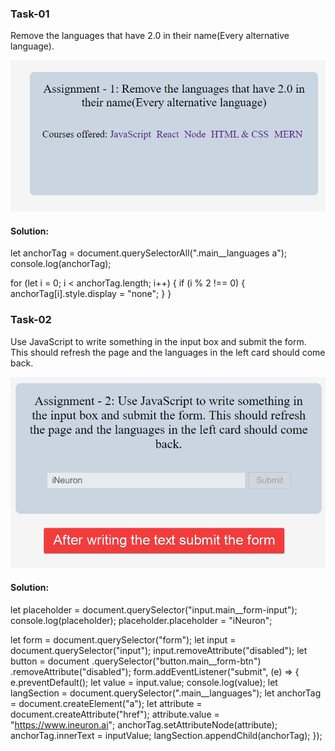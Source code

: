 ### Task-01

Remove the languages that have 2.0 in their name(Every alternative language).

![Alt text](DOM%20P7/ass7.1-after.png)

#### Solution: 

let anchorTag = document.querySelectorAll(".main__languages a");
console.log(anchorTag);

for (let i = 0; i < anchorTag.length; i++) {
  if (i % 2 !== 0) {
    anchorTag[i].style.display = "none";
  }
}

### Task-02

Use JavaScript to write something in the input box and submit the form. This should refresh the page and the languages in the left card should come back.

![Alt text](DOM%20P7/ass7.2-after.png)

#### Solution:

let placeholder = document.querySelector("input.main__form-input");
console.log(placeholder);
placeholder.placeholder = "iNeuron";

let form = document.querySelector("form");
let input = document.querySelector("input");
input.removeAttribute("disabled");
let button = document
  .querySelector("button.main__form-btn")
  .removeAttribute("disabled");
form.addEventListener("submit", (e) => {
  e.preventDefault();
  let value = input.value;
  console.log(value);
  let langSection = document.querySelector(".main__languages");
  let anchorTag = document.createElement("a");
  let attribute = document.createAttribute("href");
  attribute.value = "https://www.ineuron.ai";
  anchorTag.setAttributeNode(attribute);
  anchorTag.innerText = inputValue;
  langSection.appendChild(anchorTag);
});